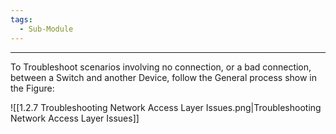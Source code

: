 ```yaml
---
tags:
  - Sub-Module
---
```


---
To Troubleshoot scenarios involving no connection, or a bad connection, between a Switch and another Device, follow the General process show in the Figure:

![[1.2.7 Troubleshooting Network Access Layer Issues.png|Troubleshooting Network Access Layer Issues]]